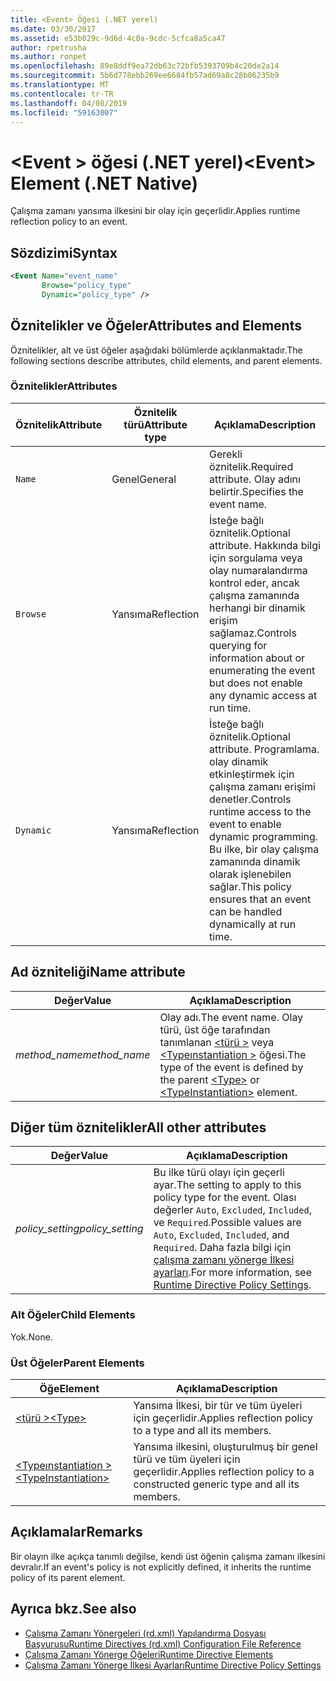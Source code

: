 ```yaml
---
title: <Event> Öğesi (.NET yerel)
ms.date: 03/30/2017
ms.assetid: e53b029c-9d6d-4c0a-9cdc-5cfca8a5ca47
author: rpetrusha
ms.author: ronpet
ms.openlocfilehash: 89e8ddf9ea72db63c72bfb5393709b4c20de2a14
ms.sourcegitcommit: 5b6d778ebb269ee6684fb57ad69a8c28b06235b9
ms.translationtype: MT
ms.contentlocale: tr-TR
ms.lasthandoff: 04/08/2019
ms.locfileid: "59163007"
---
```

# <a name="event-element-net-native"></a><span data-ttu-id="298f9-102">\<Event > öğesi (.NET yerel)</span><span class="sxs-lookup"><span data-stu-id="298f9-102">\<Event> Element (.NET Native)</span></span>
<span data-ttu-id="298f9-103">Çalışma zamanı yansıma ilkesini bir olay için geçerlidir.</span><span class="sxs-lookup"><span data-stu-id="298f9-103">Applies runtime reflection policy to an event.</span></span>  
  
## <a name="syntax"></a><span data-ttu-id="298f9-104">Sözdizimi</span><span class="sxs-lookup"><span data-stu-id="298f9-104">Syntax</span></span>  
  
```xml  
<Event Name="event_name"   
       Browse="policy_type"   
       Dynamic="policy_type" />  
```  
  
## <a name="attributes-and-elements"></a><span data-ttu-id="298f9-105">Öznitelikler ve Öğeler</span><span class="sxs-lookup"><span data-stu-id="298f9-105">Attributes and Elements</span></span>  
 <span data-ttu-id="298f9-106">Öznitelikler, alt ve üst öğeler aşağıdaki bölümlerde açıklanmaktadır.</span><span class="sxs-lookup"><span data-stu-id="298f9-106">The following sections describe attributes, child elements, and parent elements.</span></span>  
  
### <a name="attributes"></a><span data-ttu-id="298f9-107">Öznitelikler</span><span class="sxs-lookup"><span data-stu-id="298f9-107">Attributes</span></span>  
  
|<span data-ttu-id="298f9-108">Öznitelik</span><span class="sxs-lookup"><span data-stu-id="298f9-108">Attribute</span></span>|<span data-ttu-id="298f9-109">Öznitelik türü</span><span class="sxs-lookup"><span data-stu-id="298f9-109">Attribute type</span></span>|<span data-ttu-id="298f9-110">Açıklama</span><span class="sxs-lookup"><span data-stu-id="298f9-110">Description</span></span>|  
|---------------|--------------------|-----------------|  
|`Name`|<span data-ttu-id="298f9-111">Genel</span><span class="sxs-lookup"><span data-stu-id="298f9-111">General</span></span>|<span data-ttu-id="298f9-112">Gerekli öznitelik.</span><span class="sxs-lookup"><span data-stu-id="298f9-112">Required attribute.</span></span> <span data-ttu-id="298f9-113">Olay adını belirtir.</span><span class="sxs-lookup"><span data-stu-id="298f9-113">Specifies the event name.</span></span>|  
|`Browse`|<span data-ttu-id="298f9-114">Yansıma</span><span class="sxs-lookup"><span data-stu-id="298f9-114">Reflection</span></span>|<span data-ttu-id="298f9-115">İsteğe bağlı öznitelik.</span><span class="sxs-lookup"><span data-stu-id="298f9-115">Optional attribute.</span></span> <span data-ttu-id="298f9-116">Hakkında bilgi için sorgulama veya olay numaralandırma kontrol eder, ancak çalışma zamanında herhangi bir dinamik erişim sağlamaz.</span><span class="sxs-lookup"><span data-stu-id="298f9-116">Controls querying for information about or enumerating the event but does not enable any dynamic access at run time.</span></span>|  
|`Dynamic`|<span data-ttu-id="298f9-117">Yansıma</span><span class="sxs-lookup"><span data-stu-id="298f9-117">Reflection</span></span>|<span data-ttu-id="298f9-118">İsteğe bağlı öznitelik.</span><span class="sxs-lookup"><span data-stu-id="298f9-118">Optional attribute.</span></span> <span data-ttu-id="298f9-119">Programlama. olay dinamik etkinleştirmek için çalışma zamanı erişimi denetler.</span><span class="sxs-lookup"><span data-stu-id="298f9-119">Controls runtime access to the event to enable dynamic programming.</span></span> <span data-ttu-id="298f9-120">Bu ilke, bir olay çalışma zamanında dinamik olarak işlenebilen sağlar.</span><span class="sxs-lookup"><span data-stu-id="298f9-120">This policy ensures that an event can be handled dynamically at run time.</span></span>|  
  
## <a name="name-attribute"></a><span data-ttu-id="298f9-121">Ad özniteliği</span><span class="sxs-lookup"><span data-stu-id="298f9-121">Name attribute</span></span>  
  
|<span data-ttu-id="298f9-122">Değer</span><span class="sxs-lookup"><span data-stu-id="298f9-122">Value</span></span>|<span data-ttu-id="298f9-123">Açıklama</span><span class="sxs-lookup"><span data-stu-id="298f9-123">Description</span></span>|  
|-----------|-----------------|  
|*<span data-ttu-id="298f9-124">method_name</span><span class="sxs-lookup"><span data-stu-id="298f9-124">method_name</span></span>*|<span data-ttu-id="298f9-125">Olay adı.</span><span class="sxs-lookup"><span data-stu-id="298f9-125">The event name.</span></span> <span data-ttu-id="298f9-126">Olay türü, üst öğe tarafından tanımlanan [ \<türü >](../../../docs/framework/net-native/type-element-net-native.md) veya [ \<Typeınstantiation >](../../../docs/framework/net-native/typeinstantiation-element-net-native.md) öğesi.</span><span class="sxs-lookup"><span data-stu-id="298f9-126">The type of the event is defined by the parent [\<Type>](../../../docs/framework/net-native/type-element-net-native.md) or [\<TypeInstantiation>](../../../docs/framework/net-native/typeinstantiation-element-net-native.md) element.</span></span>|  
  
## <a name="all-other-attributes"></a><span data-ttu-id="298f9-127">Diğer tüm öznitelikler</span><span class="sxs-lookup"><span data-stu-id="298f9-127">All other attributes</span></span>  
  
|<span data-ttu-id="298f9-128">Değer</span><span class="sxs-lookup"><span data-stu-id="298f9-128">Value</span></span>|<span data-ttu-id="298f9-129">Açıklama</span><span class="sxs-lookup"><span data-stu-id="298f9-129">Description</span></span>|  
|-----------|-----------------|  
|*<span data-ttu-id="298f9-130">policy_setting</span><span class="sxs-lookup"><span data-stu-id="298f9-130">policy_setting</span></span>*|<span data-ttu-id="298f9-131">Bu ilke türü olayı için geçerli ayar.</span><span class="sxs-lookup"><span data-stu-id="298f9-131">The setting to apply to this policy type for the event.</span></span> <span data-ttu-id="298f9-132">Olası değerler `Auto`, `Excluded`, `Included`, ve `Required`.</span><span class="sxs-lookup"><span data-stu-id="298f9-132">Possible values are `Auto`, `Excluded`, `Included`, and `Required`.</span></span> <span data-ttu-id="298f9-133">Daha fazla bilgi için [çalışma zamanı yönerge İlkesi ayarları](../../../docs/framework/net-native/runtime-directive-policy-settings.md).</span><span class="sxs-lookup"><span data-stu-id="298f9-133">For more information, see [Runtime Directive Policy Settings](../../../docs/framework/net-native/runtime-directive-policy-settings.md).</span></span>|  
  
### <a name="child-elements"></a><span data-ttu-id="298f9-134">Alt Öğeler</span><span class="sxs-lookup"><span data-stu-id="298f9-134">Child Elements</span></span>  
 <span data-ttu-id="298f9-135">Yok.</span><span class="sxs-lookup"><span data-stu-id="298f9-135">None.</span></span>  
  
### <a name="parent-elements"></a><span data-ttu-id="298f9-136">Üst Öğeler</span><span class="sxs-lookup"><span data-stu-id="298f9-136">Parent Elements</span></span>  
  
|<span data-ttu-id="298f9-137">Öğe</span><span class="sxs-lookup"><span data-stu-id="298f9-137">Element</span></span>|<span data-ttu-id="298f9-138">Açıklama</span><span class="sxs-lookup"><span data-stu-id="298f9-138">Description</span></span>|  
|-------------|-----------------|  
|[<span data-ttu-id="298f9-139">\<türü ></span><span class="sxs-lookup"><span data-stu-id="298f9-139">\<Type></span></span>](../../../docs/framework/net-native/type-element-net-native.md)|<span data-ttu-id="298f9-140">Yansıma İlkesi, bir tür ve tüm üyeleri için geçerlidir.</span><span class="sxs-lookup"><span data-stu-id="298f9-140">Applies reflection policy to a type and all its members.</span></span>|  
|[<span data-ttu-id="298f9-141">\<Typeınstantiation ></span><span class="sxs-lookup"><span data-stu-id="298f9-141">\<TypeInstantiation></span></span>](../../../docs/framework/net-native/typeinstantiation-element-net-native.md)|<span data-ttu-id="298f9-142">Yansıma ilkesini, oluşturulmuş bir genel türü ve tüm üyeleri için geçerlidir.</span><span class="sxs-lookup"><span data-stu-id="298f9-142">Applies reflection policy to a constructed generic type and all its members.</span></span>|  
  
## <a name="remarks"></a><span data-ttu-id="298f9-143">Açıklamalar</span><span class="sxs-lookup"><span data-stu-id="298f9-143">Remarks</span></span>  
 <span data-ttu-id="298f9-144">Bir olayın ilke açıkça tanımlı değilse, kendi üst öğenin çalışma zamanı ilkesini devralır.</span><span class="sxs-lookup"><span data-stu-id="298f9-144">If an event's policy is not explicitly defined, it inherits the runtime policy of its parent element.</span></span>  
  
## <a name="see-also"></a><span data-ttu-id="298f9-145">Ayrıca bkz.</span><span class="sxs-lookup"><span data-stu-id="298f9-145">See also</span></span>

- [<span data-ttu-id="298f9-146">Çalışma Zamanı Yönergeleri (rd.xml) Yapılandırma Dosyası Başvurusu</span><span class="sxs-lookup"><span data-stu-id="298f9-146">Runtime Directives (rd.xml) Configuration File Reference</span></span>](../../../docs/framework/net-native/runtime-directives-rd-xml-configuration-file-reference.md)
- [<span data-ttu-id="298f9-147">Çalışma Zamanı Yönerge Öğeleri</span><span class="sxs-lookup"><span data-stu-id="298f9-147">Runtime Directive Elements</span></span>](../../../docs/framework/net-native/runtime-directive-elements.md)
- [<span data-ttu-id="298f9-148">Çalışma Zamanı Yönerge İlkesi Ayarları</span><span class="sxs-lookup"><span data-stu-id="298f9-148">Runtime Directive Policy Settings</span></span>](../../../docs/framework/net-native/runtime-directive-policy-settings.md)
